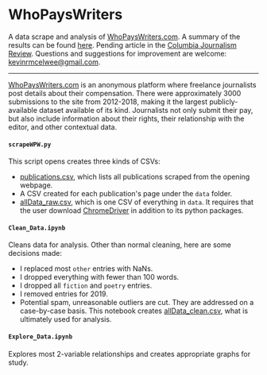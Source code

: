 # WhoPaysWriters
A data scrape and analysis of [WhoPaysWriters.com](http://whopayswriters.com/#/results).
A summary of the results can be found [here](Explore_Data.html).
Pending article in the [Columbia Journalism Review](https://www.cjr.org/).
Questions and suggestions for improvement are welcome: kevinrmcelwee@gmail.com.

***
[WhoPaysWriters.com](http://whopayswriters.com/#/results) is an anonymous platform where freelance journalists post details about their compensation. There were approximately 3000 submissions to the site from 2012-2018, making it the largest publicly-available dataset available of its kind. Journalists not only submit their pay, but also include information about their rights, their relationship with the editor, and other contextual data.

#### `scrapeWPW.py`
This script opens creates three kinds of CSVs:
* [publications.csv](publications.csv), which lists all publications scraped from the opening webpage.
* A CSV created for each publication's page under the `data` folder.
* [allData_raw.csv](allData_raw.csv), which is one CSV of everything in `data`.
It requires that the user download [ChromeDriver](https://sites.google.com/a/chromium.org/chromedriver/) in addition to its python packages.

#### `Clean_Data.ipynb`
Cleans data for analysis. Other than normal cleaning, here are some decisions made:
* I replaced most `other` entries with NaNs.
* I dropped everything with fewer than 100 words.
* I dropped all `fiction` and `poetry` entries.
* I removed entries for 2019.
* Potential spam, unreasonable outliers are cut. They are addressed on a case-by-case basis.
This notebook creates [allData_clean.csv](allData_clean.csv), what is ultimately used for analysis.

#### `Explore_Data.ipynb`
Explores most 2-variable relationships and creates appropriate graphs for study.
